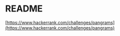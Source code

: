 # README

[https://www.hackerrank.com/challenges/pangrams](https://www.hackerrank.com/challenges/pangrams)
